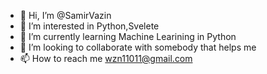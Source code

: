 - 👋 Hi, I’m @SamirVazin
- 👀 I’m interested in Python,Svelete
- 🌱 I’m currently learning Machine Learining in Python
- 💞️ I’m looking to collaborate with somebody that helps me 
- 📫 How to reach me wzn11011@gmail.com

<!---
SamirVazin/SamirVazin is a ✨ special ✨ repository because its `README.md` (this file) appears on your GitHub profile.
You can click the Preview link to take a look at your changes.
--->
